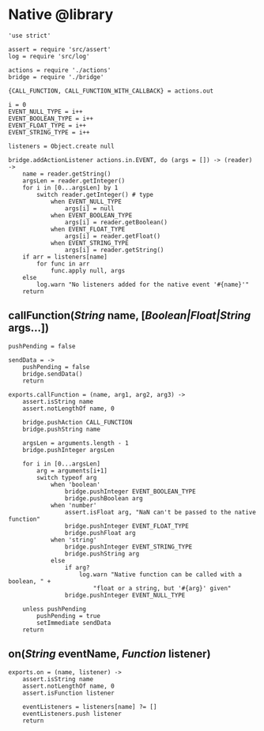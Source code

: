 Native @library
===============

	'use strict'

	assert = require 'src/assert'
	log = require 'src/log'

	actions = require './actions'
	bridge = require './bridge'

	{CALL_FUNCTION, CALL_FUNCTION_WITH_CALLBACK} = actions.out

	i = 0
	EVENT_NULL_TYPE = i++
	EVENT_BOOLEAN_TYPE = i++
	EVENT_FLOAT_TYPE = i++
	EVENT_STRING_TYPE = i++

	listeners = Object.create null

	bridge.addActionListener actions.in.EVENT, do (args = []) -> (reader) ->
		name = reader.getString()
		argsLen = reader.getInteger()
		for i in [0...argsLen] by 1
			switch reader.getInteger() # type
				when EVENT_NULL_TYPE
					args[i] = null
				when EVENT_BOOLEAN_TYPE
					args[i] = reader.getBoolean()
				when EVENT_FLOAT_TYPE
					args[i] = reader.getFloat()
				when EVENT_STRING_TYPE
					args[i] = reader.getString()
		if arr = listeners[name]
			for func in arr
				func.apply null, args
		else
			log.warn "No listeners added for the native event '#{name}'"
		return

callFunction(*String* name, [*Boolean|Float|String* args...])
-------------------------------------------------------------

	pushPending = false

	sendData = ->
		pushPending = false
		bridge.sendData()
		return

	exports.callFunction = (name, arg1, arg2, arg3) ->
		assert.isString name
		assert.notLengthOf name, 0

		bridge.pushAction CALL_FUNCTION
		bridge.pushString name

		argsLen = arguments.length - 1
		bridge.pushInteger argsLen

		for i in [0...argsLen]
			arg = arguments[i+1]
			switch typeof arg
				when 'boolean'
					bridge.pushInteger EVENT_BOOLEAN_TYPE
					bridge.pushBoolean arg
				when 'number'
					assert.isFloat arg, "NaN can't be passed to the native function"
					bridge.pushInteger EVENT_FLOAT_TYPE
					bridge.pushFloat arg
				when 'string'
					bridge.pushInteger EVENT_STRING_TYPE
					bridge.pushString arg
				else
					if arg?
						log.warn "Native function can be called with a boolean, " +
							"float or a string, but '#{arg}' given"
					bridge.pushInteger EVENT_NULL_TYPE

		unless pushPending
			pushPending = true
			setImmediate sendData
		return

on(*String* eventName, *Function* listener)
-------------------------------------------

	exports.on = (name, listener) ->
		assert.isString name
		assert.notLengthOf name, 0
		assert.isFunction listener

		eventListeners = listeners[name] ?= []
		eventListeners.push listener
		return
